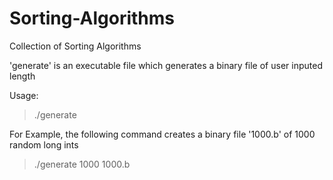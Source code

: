 # Sorting-Algorithms
Collection of Sorting Algorithms

'generate' is an executable file which generates a binary file of user inputed length

Usage:
> ./generate <Number of elements> <outputFile>

For Example, the following command creates a binary file '1000.b' of 1000 random long ints
> ./generate 1000 1000.b
